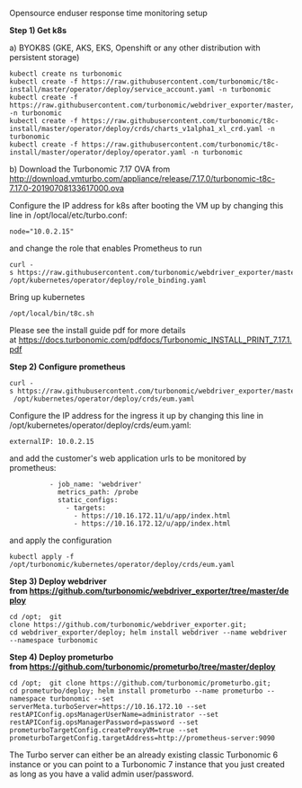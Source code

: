 Opensource enduser response time monitoring setup

**Step 1) Get k8s**

a) BYOK8S (GKE, AKS, EKS, Openshift or any other distribution with persistent storage)
````
kubectl create ns turbonomic
kubectl create -f https://raw.githubusercontent.com/turbonomic/t8c-install/master/operator/deploy/service_account.yaml -n turbonomic
kubectl create -f https://raw.githubusercontent.com/turbonomic/webdriver_exporter/master/deploy/webdriver_yamls/role_binding.yaml -n turbonomic
kubectl create -f https://raw.githubusercontent.com/turbonomic/t8c-install/master/operator/deploy/crds/charts_v1alpha1_xl_crd.yaml -n turbonomic
kubectl create -f https://raw.githubusercontent.com/turbonomic/t8c-install/master/operator/deploy/operator.yaml -n turbonomic
````

b) Download the Turbonomic 7.17 OVA from <http://download.vmturbo.com/appliance/release/7.17.0/turbonomic-t8c-7.17.0-20190708133617000.ova>

Configure the IP address for k8s after booting the VM up by changing this line in /opt/local/etc/turbo.conf:
````
node="10.0.2.15"
````
and change the role that enables Prometheus to run
````
curl -s https://raw.githubusercontent.com/turbonomic/webdriver_exporter/master/deploy/webdriver_yamls/role_binding.yaml > /opt/kubernetes/operator/deploy/role_binding.yaml
````
Bring up kubernetes
````
/opt/local/bin/t8c.sh
````
Please see the install guide pdf for more details at <https://docs.turbonomic.com/pdfdocs/Turbonomic_INSTALL_PRINT_7.17.1.pdf>

**Step 2) Configure prometheus**
````
curl -s https://raw.githubusercontent.com/turbonomic/webdriver_exporter/master/deploy/webdriver_yamls/eum.yaml >  /opt/kubernetes/operator/deploy/crds/eum.yaml
````
Configure the IP address for the ingress it up by changing this line in /opt/kubernetes/operator/deploy/crds/eum.yaml:
````
externalIP: 10.0.2.15
````

and add the customer's web application urls to be monitored by prometheus:
````
          - job_name: 'webdriver'
            metrics_path: /probe
            static_configs:
              - targets:
                - https://10.16.172.11/u/app/index.html
                - https://10.16.172.12/u/app/index.html
````
and apply the configuration
````
kubectl apply -f /opt/turbonomic/kubernetes/operator/deploy/crds/eum.yaml
````

**Step 3) Deploy webdriver from <https://github.com/turbonomic/webdriver_exporter/tree/master/deploy>**
````
cd /opt;  git clone https://github.com/turbonomic/webdriver_exporter.git;
cd webdriver_exporter/deploy; helm install webdriver --name webdriver --namespace turbonomic
````
**Step 4) Deploy prometurbo from <https://github.com/turbonomic/prometurbo/tree/master/deploy>**
````
cd /opt;  git clone https://github.com/turbonomic/prometurbo.git;
cd prometurbo/deploy; helm install prometurbo --name prometurbo --namespace turbonomic --set serverMeta.turboServer=https://10.16.172.10 --set restAPIConfig.opsManagerUserName=administrator --set restAPIConfig.opsManagerPassword=password --set prometurboTargetConfig.createProxyVM=true --set prometurboTargetConfig.targetAddress=http://prometheus-server:9090
````
The Turbo server can either be an already existing classic Turbonomic 6 instance or you can point to a Turbonomic 7 instance that you just created as long as you have a valid admin user/password.